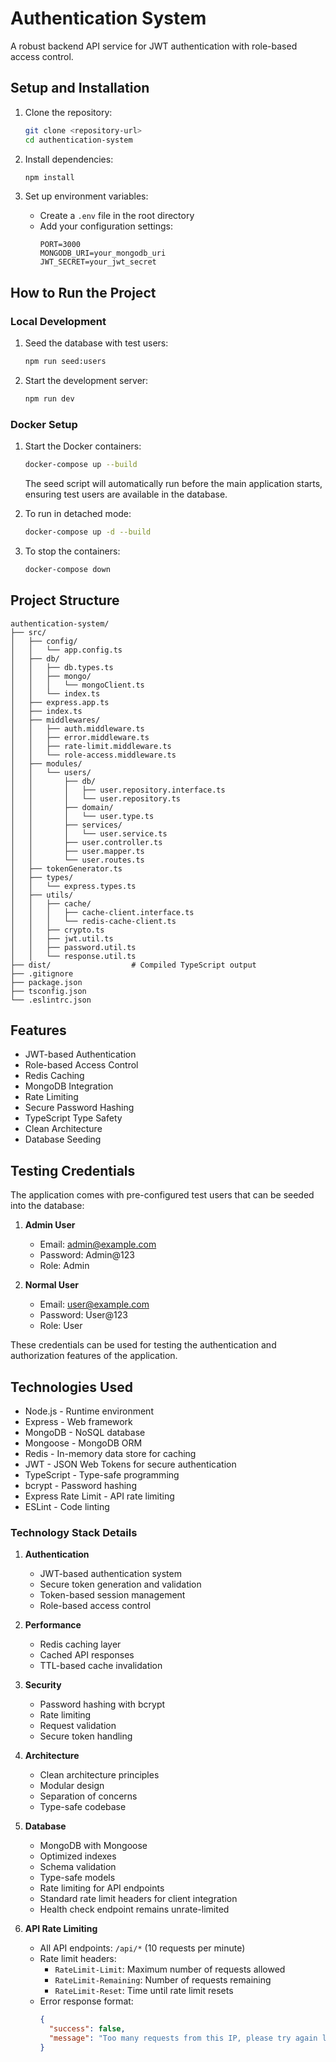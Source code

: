 # Authentication System

A robust backend API service for JWT authentication with role-based access control.

## Setup and Installation

1. Clone the repository:

   ```bash
   git clone <repository-url>
   cd authentication-system
   ```

2. Install dependencies:

   ```bash
   npm install
   ```

3. Set up environment variables:
   - Create a `.env` file in the root directory
   - Add your configuration settings:
     ```
     PORT=3000
     MONGODB_URI=your_mongodb_uri
     JWT_SECRET=your_jwt_secret
     ```

## How to Run the Project

### Local Development

1. Seed the database with test users:

   ```bash
   npm run seed:users
   ```

2. Start the development server:

   ```bash
   npm run dev
   ```

### Docker Setup

1. Start the Docker containers:

   ```bash
   docker-compose up --build
   ```

   The seed script will automatically run before the main application starts, ensuring test users are available in the database.

2. To run in detached mode:

   ```bash
   docker-compose up -d --build
   ```

3. To stop the containers:

   ```bash
   docker-compose down
   ```

## Project Structure

```
authentication-system/
├── src/
│   ├── config/
│   │   └── app.config.ts
│   ├── db/
│   │   ├── db.types.ts
│   │   ├── mongo/
│   │   │   └── mongoClient.ts
│   │   └── index.ts
│   ├── express.app.ts
│   ├── index.ts
│   ├── middlewares/
│   │   ├── auth.middleware.ts
│   │   ├── error.middleware.ts
│   │   ├── rate-limit.middleware.ts
│   │   └── role-access.middleware.ts
│   ├── modules/
│   │   └── users/
│   │       ├── db/
│   │       │   ├── user.repository.interface.ts
│   │       │   └── user.repository.ts
│   │       ├── domain/
│   │       │   └── user.type.ts
│   │       ├── services/
│   │       │   └── user.service.ts
│   │       ├── user.controller.ts
│   │       ├── user.mapper.ts
│   │       └── user.routes.ts
│   ├── tokenGenerator.ts
│   ├── types/
│   │   └── express.types.ts
│   ├── utils/
│   │   ├── cache/
│   │   │   ├── cache-client.interface.ts
│   │   │   └── redis-cache-client.ts
│   │   ├── crypto.ts
│   │   ├── jwt.util.ts
│   │   ├── password.util.ts
│   │   └── response.util.ts
├── dist/                  # Compiled TypeScript output
├── .gitignore
├── package.json
├── tsconfig.json
└── .eslintrc.json
```

## Features

- JWT-based Authentication
- Role-based Access Control
- Redis Caching
- MongoDB Integration
- Rate Limiting
- Secure Password Hashing
- TypeScript Type Safety
- Clean Architecture
- Database Seeding

## Testing Credentials

The application comes with pre-configured test users that can be seeded into the database:

1. **Admin User**

   - Email: admin@example.com
   - Password: Admin@123
   - Role: Admin

2. **Normal User**
   - Email: user@example.com
   - Password: User@123
   - Role: User

These credentials can be used for testing the authentication and authorization features of the application.

## Technologies Used

- Node.js - Runtime environment
- Express - Web framework
- MongoDB - NoSQL database
- Mongoose - MongoDB ORM
- Redis - In-memory data store for caching
- JWT - JSON Web Tokens for secure authentication
- TypeScript - Type-safe programming
- bcrypt - Password hashing
- Express Rate Limit - API rate limiting
- ESLint - Code linting

### Technology Stack Details

1. **Authentication**

   - JWT-based authentication system
   - Secure token generation and validation
   - Token-based session management
   - Role-based access control

2. **Performance**

   - Redis caching layer
   - Cached API responses
   - TTL-based cache invalidation

3. **Security**

   - Password hashing with bcrypt
   - Rate limiting
   - Request validation
   - Secure token handling

4. **Architecture**

   - Clean architecture principles
   - Modular design
   - Separation of concerns
   - Type-safe codebase

5. **Database**

   - MongoDB with Mongoose
   - Optimized indexes
   - Schema validation
   - Type-safe models
   - Rate limiting for API endpoints
   - Standard rate limit headers for client integration
   - Health check endpoint remains unrate-limited

6. **API Rate Limiting**
   - All API endpoints: `/api/*` (10 requests per minute)
   - Rate limit headers:
     - `RateLimit-Limit`: Maximum number of requests allowed
     - `RateLimit-Remaining`: Number of requests remaining
     - `RateLimit-Reset`: Time until rate limit resets
   - Error response format:
     ```json
     {
       "success": false,
       "message": "Too many requests from this IP, please try again later."
     }
     ```
